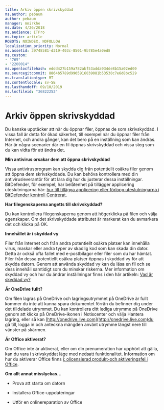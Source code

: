 ```yaml
---
title: Arkiv öppen skrivskyddad
ms.author: pebaum
author: pebaum
manager: mnirkhe
ms.date: 4/26/2018
ms.audience: ITPro
ms.topic: article
ROBOTS: NOINDEX, NOFOLLOW
localization_priority: Normal
ms.assetid: 39748581-d319-403c-8501-9b785e4a0ed8
ms.custom:
- "765"
- "2200014"
ms.openlocfilehash: eddd427b159a782abf53adda934de8b15a02ed00
ms.sourcegitcommit: 8864b5789d9905916039081b53530c7e6d8bc529
ms.translationtype: MT
ms.contentlocale: sv-SE
ms.lasthandoff: 09/10/2019
ms.locfileid: "36822252"
---
```

# <a name="file-open-read-only"></a>Arkiv öppen skrivskyddad

Du kanske upptäcker att när du öppnar filer, öppnas de som skrivskyddad. I vissa fall är detta för ökad säkerhet, till exempel när du öppnar filer från Internet, och andra gånger, kan det bero på en inställning som kan ändras. Här är några scenarier där en fil öppnas skrivskyddad och vissa steg som du kan vidta för att ändra det.
  
 **Min antivirus orsakar dem att öppna skrivskyddad**
  
Vissa antivirusprogram kan skydda dig från potentiellt osäkra filer genom att öppna dem skrivskyddade. Du kan behöva kontrollera med din antivirusleverantör för att lära dig hur du justerar dessa inställningar. BitDefender, för exempel, har belåtenhet på tillägger applicering uteslutningarna här: [hur till tillägga applicering eller förlopp uteslutningarna i BitDefender kontroll Centrerat](https://aka.ms/AA6098i).
  
 **Har filegenskaperna angetts till skrivskyddad?**
  
Du kan kontrollera filegenskaperna genom att högerklicka på filen och välja egenskaper. Om det skrivskyddade attributet är markerat kan du avmarkera det och klicka på OK.
  
 **Innehållet är i skyddad vy**
  
Filer från Internet och från andra potentiellt osäkra platser kan innehålla virus, maskar eller andra typer av skadlig kod som kan skada din dator. Detta är också ofta fallet med e-postbilagor eller filer som du har hämtat. Filer från dessa potentiellt osäkra platser öppnas i skyddad vy för att skydda datorn. Genom att använda skyddad vy kan du läsa en fil och se dess innehåll samtidigt som du minskar riskerna. Mer information om skyddad vy och hur du ändrar inställningar finns i den här artikeln: [Vad är skyddad vy?](https://support.office.com/article/d6f09ac7-e6b9-4495-8e43-2bbcdbcb6653)
  
 **Är OneDrive fullt?**
  
Om filen lagras på OneDrive och lagringsutrymmet på OneDrive är fullt kommer du inte att kunna spara dokumentet förrän du befinner dig under det tilldelade utrymmet. Du kan kontrollera ditt lediga utrymme på OneDrive genom att klicka på OneDrive-ikonen i Notiscenter och välja Hantera lagring, eller så kan [http://onedrive.live.com](http://onedrive.live.com)du gå till, logga in och anteckna mängden använt utrymme längst nere till vänster på skärmen.
  
 **Är Office aktiverat?**
  
Om Office inte är aktiverat, eller om din prenumeration har upphört att gälla, kan du vara i skrivskyddat läge med nedsatt funktionalitet. Information om hur du aktiverar Office finns [i: olicensierad produkt-och aktiveringsfel i Office](https://support.office.com/article/0d23d3c0-c19c-4b2f-9845-5344fedc4380).
  
 **Om allt annat misslyckas...**
  
- Prova att starta om datorn
    
- Installera Office-uppdateringar
    
- Utför en onlinereparation av Office
    

